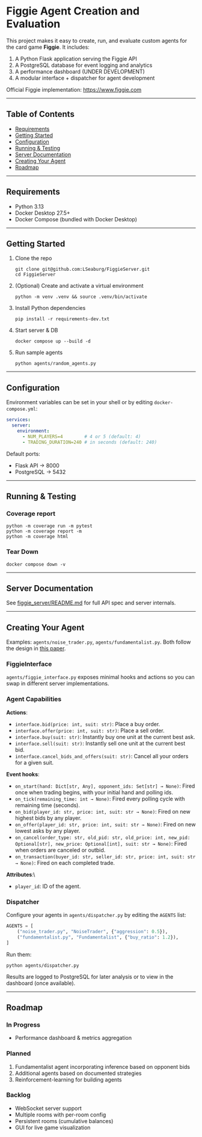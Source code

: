 # Figgie Agent Creation and Evaluation

This project makes it easy to create, run, and evaluate custom agents for the card game **Figgie**. It includes:

1. A Python Flask application serving the Figgie API
2. A PostgreSQL database for event logging and analytics
3. A performance dashboard (UNDER DEVELOPMENT)
4. A modular interface + dispatcher for agent development

Official Figgie implementation: https://www.figgie.com

---

## Table of Contents

- [Requirements](#requirements)
- [Getting Started](#getting-started)
- [Configuration](#configuration)
- [Running & Testing](#running--testing)
- [Server Documentation](#server-documentation)
- [Creating Your Agent](#creating-your-agent)
- [Roadmap](#roadmap)

---

## Requirements

- Python 3.13
- Docker Desktop 27.5+
- Docker Compose (bundled with Docker Desktop)

---

## Getting Started

1. Clone the repo
   ```shell
   git clone git@github.com:LSeaburg/FiggieServer.git
   cd FiggieServer
   ```

2. (Optional) Create and activate a virtual environment
   ```shell
   python -m venv .venv && source .venv/bin/activate
   ```

3. Install Python dependencies
   ```shell
   pip install -r requirements-dev.txt
   ```

4. Start server & DB
   ```shell
   docker compose up --build -d
   ```

5. Run sample agents
   ```shell
   python agents/random_agents.py
   ```

---

## Configuration

Environment variables can be set in your shell or by editing `docker-compose.yml`:

```yaml
services:
  server:
    environment:
      - NUM_PLAYERS=4        # 4 or 5 (default: 4)
      - TRADING_DURATION=240 # in seconds (default: 240)
```

Default ports:
- Flask API → 8000
- PostgreSQL → 5432

---

## Running & Testing

### Coverage report
```shell
python -m coverage run -m pytest
python -m coverage report -m
python -m coverage html
```

### Tear Down

```shell
docker compose down -v
```

---

## Server Documentation

See [figgie_server/README.md](figgie_server/README.md) for full API spec and server internals.

---

## Creating Your Agent

Examples: `agents/noise_trader.py`, `agents/fundamentalist.py`. Both follow the design in [this paper](https://arxiv.org/pdf/2110.00879).

### FiggieInterface

`agents/figgie_interface.py` exposes minimal hooks and actions so you can swap in different server implementations.

### Agent Capabilities
**Actions**:
- `interface.bid(price: int, suit: str)`: Place a buy order.
- `interface.offer(price: int, suit: str)`: Place a sell order.
- `interface.buy(suit: str)`: Instantly buy one unit at the current best ask.
- `interface.sell(suit: str)`: Instantly sell one unit at the current best bid.
- `interface.cancel_bids_and_offers(suit: str)`: Cancel all your orders for a given suit.

**Event hooks**:
- `on_start(hand: Dict[str, Any], opponent_ids: Set[str] → None)`: Fired once when trading begins, with your initial hand and polling ids.
- `on_tick(remaining_time: int → None)`: Fired every polling cycle with remaining time (seconds).
- `on_bid(player_id: str, price: int, suit: str → None)`: Fired on new highest bids by any player.
- `on_offer(player_id: str, price: int, suit: str → None)`: Fired on new lowest asks by any player.
- `on_cancel(order_type: str, old_pid: str, old_price: int, new_pid: Optional[str], new_price: Optional[int], suit: str → None)`: Fired when orders are canceled or outbid.
- `on_transaction(buyer_id: str, seller_id: str, price: int, suit: str → None)`: Fired on each completed trade.

**Attributes**:\
- `player_id`: ID of the agent.

### Dispatcher

Configure your agents in `agents/dispatcher.py` by editing the `AGENTS` list:

```python
AGENTS = [
    ("noise_trader.py", "NoiseTrader", {"aggression": 0.5}),
    ("fundamentalist.py", "Fundamentalist", {"buy_ratio": 1.2}),
]
```

Run them:

```shell
python agents/dispatcher.py
```

Results are logged to PostgreSQL for later analysis or to view in the dashboard (once available).

---

## Roadmap

### In Progress

- Performance dashboard & metrics aggregation

### Planned

1. Fundamentalist agent incorporating inference based on opponent bids
2. Additional agents based on documented strategies
3. Reinforcement-learning for building agents

### Backlog

- WebSocket server support
- Multiple rooms with per-room config
- Persistent rooms (cumulative balances)
- GUI for live game visualization
